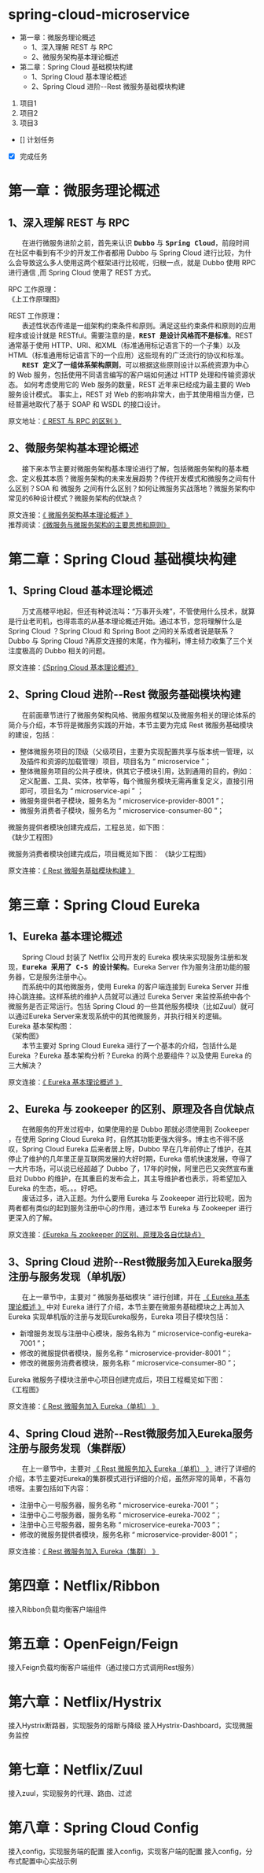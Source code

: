 
# spring-cloud-microservice

- 第一章：微服务理论概述
  - 1、深入理解 REST 与 RPC
  - 2、微服务架构基本理论概述
- 第二章：Spring Cloud 基础模块构建
  - 1、Spring Cloud 基本理论概述
  - 2、Spring Cloud 进阶--Rest 微服务基础模块构建
1. 项目1
2. 项目2
3. 项目3
- [] 计划任务
- [x] 完成任务

# 第一章：微服务理论概述
## 1、深入理解 REST 与 RPC  
&#8195;&#8195;在进行微服务进阶之前，首先来认识 <kbd>**Dubbo**</kbd> 与 <kbd>**Spring Cloud**</kbd>，前段时间在社区中看到有不少的开发工作者都用 Dubbo 与 Spring Cloud 进行比较，为什么会导致这么多人使用这两个框架进行比较呢，归根一点，就是 Dubbo 使用 RPC 进行通信 ,而 Spring Cloud 使用了 REST 方式。

RPC 工作原理：  
《上工作原理图》

REST 工作原理：  
&#8195;&#8195;表述性状态传递是一组架构约束条件和原则。满足这些约束条件和原则的应用程序或设计就是 RESTful。需要注意的是，<kbd>**REST 是设计风格而不是标准**</kbd>。REST 通常基于使用 HTTP、URI、和XML（标准通用标记语言下的一个子集）以及HTML（标准通用标记语言下的一个应用）这些现有的广泛流行的协议和标准。  
&#8195;&#8195;<kbd>**REST 定义了一组体系架构原则**</kbd>，可以根据这些原则设计以系统资源为中心的 Web 服务，包括使用不同语言编写的客户端如何通过 HTTP 处理和传输资源状态。 如何考虑使用它的 Web 服务的数量，REST 近年来已经成为最主要的 Web 服务设计模式。 事实上，REST 对 Web 的影响非常大，由于其使用相当方便，已经普遍地取代了基于 SOAP 和 WSDL 的接口设计。

原文地址：[《 REST 与  RPC 的区别 》](https://blog.csdn.net/Hello_World_QWP/article/details/84929381)

## 2、微服务架构基本理论概述
&#8195;&#8195;接下来本节主要对微服务架构基本理论进行了解，包括微服务架构的基本概念、定义极其本质？微服务架构的未来发展趋势？传统开发模式和微服务之间有什么区别？SOA 和 微服务 之间有什么区别？如何让微服务实战落地？微服务架构中常见的6种设计模式？微服务架构的优缺点？

原文连接：[《 微服务架构基本理论概述 》](https://blog.csdn.net/Hello_World_QWP/article/details/84929469)  
推荐阅读：[《微服务与微服务架构的主要思想和原则》](https://blog.csdn.net/Hello_World_QWP/article/details/84929615)  

# 第二章：Spring Cloud 基础模块构建  
## 1、Spring Cloud 基本理论概述  
&#8195;&#8195;万丈高楼平地起，但还有种说法叫：“万事开头难”，不管使用什么技术，就算是行业老司机，也得乖乖的从基本理论概述开始。通过本节，您将理解什么是 Spring Cloud ？Spring Cloud 和 Spring Boot 之间的关系或者说是联系？Dubbo 与 Spring Cloud ?再原文连接的末尾，作为福利，博主倾力收集了三个关注度极高的 Dubbo 相关的问题。  

原文连接：[《Spring Cloud 基本理论概述》](https://blog.csdn.net/Hello_World_QWP/article/details/84928416)  

## 2、Spring Cloud 进阶--Rest 微服务基础模块构建  
&#8195;&#8195;在前面章节进行了微服务架构风格、微服务框架以及微服务相关的理论体系的简介与介绍，本节将是微服务实践的开始，本节主要为完成 Rest 微服务基础模块的建设，包括：  
- 整体微服务项目的顶级（父级项目，主要为实现配置共享与版本统一管理，以及插件和资源的加载管理）项目，项目名为  “  microservice ”；  
- 整体微服务项目的公共子模块，供其它子模块引用，达到通用的目的，例如：定义配置、工具、实体，枚举等，每个微服务模块无需再重复定义，直接引用即可，项目名为 “ microservice-api ” ；  
- 微服务提供者子模块，服务名为 “ microservice-provider-8001 ”；  
- 微服务消费者子模块，服务名为 “ microservice-consumer-80 ”；  

微服务提供者模块创建完成后，工程总览，如下图：  
《缺少工程图》  

微服务消费者模块创建完成后，项目概览如下图：
《缺少工程图》  

原文连接：[《 Rest 微服务基础模块构建 》](https://blog.csdn.net/Hello_World_QWP/article/details/85912927)  

# 第三章：Spring Cloud Eureka  
## 1、Eureka 基本理论概述
&#8195;&#8195;Spring Cloud 封装了 Netflix 公司开发的 Eureka 模块来实现服务注册和发现，<kbd>**Eureka 采用了 C-S 的设计架构**</kbd>。Eureka Server 作为服务注册功能的服务器，它是服务注册中心。  
&#8195;&#8195;而系统中的其他微服务，使用 Eureka 的客户端连接到 Eureka Server 并维持心跳连接。这样系统的维护人员就可以通过 Eureka Server 来监控系统中各个微服务是否正常运行。包括 Spring Cloud 的一些其他服务模块（比如Zuul）就可以通过Eureka Server来发现系统中的其他微服务，并执行相关的逻辑。  
Eureka 基本架构图：  
 《架构图》  
&#8195;&#8195;本节主要对 Spring Cloud Eureka 进行了一个基本的介绍，包括什么是 Eureka ？Eureka 基本架构分析？Eureka 的两个总要组件？以及使用 Eureka 的三大解决？  

原文连接：[《 Eureka 基本理论概述 》](https://blog.csdn.net/Hello_World_QWP/article/details/85246850)  

## 2、Eureka 与 zookeeper 的区别、原理及各自优缺点  
&#8195;&#8195;在微服务的开发过程中，如果使用的是 Dubbo 那就必须使用到 Zookeeper ，在使用 Spring Cloud Eureka 时，自然其功能更强大得多。博主也不得不感叹，Spring Cloud Eureka 后来者居上呀，Dubbo 早在几年前停止了维护，在其停止了维护的几年里正是互联网发展的大好时期，Eureka 借机快速发展，夺得了一大片市场，可以说已经超越了 Dubbo 了，17年的时候，阿里巴巴又突然宣布重启对 Dubbo 的维护，在其重启的发布会上，其主导维护者也表示，将希望加入 Eureka 的生态，呃。。。好吧。  
&#8195;&#8195;废话过多，进入正题。为什么要用 Eureka 与 Zookeeper 进行比较呢，因为两者都有类似的起到服务注册中心的作用，通过本节 Eureka 与 Zookeeper 进行更深入的了解。  

原文连接：[《Eureka 与 zookeeper 的区别、原理及各自优缺点》](https://blog.csdn.net/Hello_World_QWP/article/details/85247142)  

## 3、Spring Cloud 进阶--Rest微服务加入Eureka服务注册与服务发现（单机版）  
&#8195;&#8195;在上一章节中，主要对 “ 微服务基础模块 ” 进行创建，并在 [《 Eureka 基本理论概述 》](https://blog.csdn.net/Hello_World_QWP/article/details/85246850)  中对 Eureka 进行了介绍，本节主要在微服务基础模块之上再加入 Eureka 实现单机版的注册与发现Eureka服务，Eureka 项目子模块包括：  
- 新增服务发现与注册中心模块，服务名称为 “ microservice-config-eureka-7001 ”；
- 修改的微服提供者模块，服务名称 “ microservice-provider-8001 ”；
- 修改的微服务消费者模块，服务名称 “ microservice-consumer-80 ”；  

Eureka 微服务子模块注册中心项目创建完成后，项目工程概览如下图：  
《工程图》

原文连接：[《 Rest 微服务加入 Eureka（单机） 》](https://blog.csdn.net/Hello_World_QWP/article/details/85913125)  

## 4、Spring Cloud 进阶--Rest微服务加入Eureka服务注册与服务发现（集群版）
&#8195;&#8195;在上一章节中，主要对 [《 Rest 微服务加入 Eureka（单机） 》](https://blog.csdn.net/Hello_World_QWP/article/details/85913125) 进行了详细的介绍，本节主要对Eureka的集群模式进行详细的介绍，虽然非常的简单，不喜勿喷呀。主要包括如下内容：  
- 注册中心一号服务器，服务名称 “ microservice-eureka-7001  ”；
- 注册中心二号服务器，服务名称 “ microservice-eureka-7002 ”；
- 注册中心三号服务器，服务名称 “ microservice-eureka-7003 ”；
- 修改的微服务提供者模块，服务名称 “ microservice-provider-8001 ”；  

原文连接：[《 Rest 微服务加入 Eureka（集群） 》](https://blog.csdn.net/Hello_World_QWP/article/details/87979010)

# 第四章：Netflix/Ribbon 
接入Ribbon负载均衡客户端组件

# 第五章：OpenFeign/Feign
接入Feign负载均衡客户端组件（通过接口方式调用Rest服务）

# 第六章：Netflix/Hystrix
接入Hystrix断路器，实现服务的熔断与降级
接入Hystrix-Dashboard，实现微服务监控

# 第七章：Netflix/Zuul
接入zuul，实现服务的代理、路由、过滤

# 第八章：Spring Cloud Config
接入config，实现服务端的配置
接入config，实现客户端的配置
接入config，分布式配置中心实战示例
